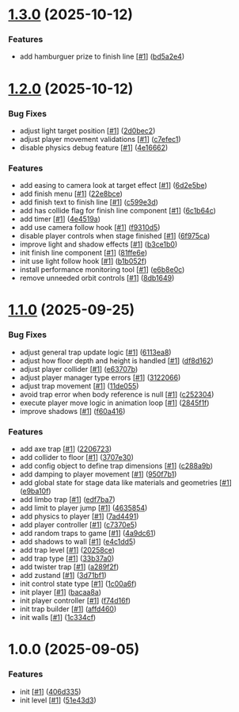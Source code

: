 # [1.3.0](https://github.com/d3p1/r3f-zig-zag/compare/v1.2.0...v1.3.0) (2025-10-12)


### Features

* add hamburguer prize to finish line [[#1](https://github.com/d3p1/r3f-zig-zag/issues/1)] ([bd5a2e4](https://github.com/d3p1/r3f-zig-zag/commit/bd5a2e41326295ce1e77edd35571761b7431ea54))

# [1.2.0](https://github.com/d3p1/r3f-zig-zag/compare/v1.1.0...v1.2.0) (2025-10-12)


### Bug Fixes

* adjust light target position [[#1](https://github.com/d3p1/r3f-zig-zag/issues/1)] ([2d0bec2](https://github.com/d3p1/r3f-zig-zag/commit/2d0bec207cbd452c6315ab8037c0e3d53bf98d66))
* adjust player movement validations [[#1](https://github.com/d3p1/r3f-zig-zag/issues/1)] ([c7efec1](https://github.com/d3p1/r3f-zig-zag/commit/c7efec16b7446ad61bb9173cedd9af34fb12ead0))
* disable physics debug feature [[#1](https://github.com/d3p1/r3f-zig-zag/issues/1)] ([4e16662](https://github.com/d3p1/r3f-zig-zag/commit/4e166626fe81014e6ec040961d2eeed34107b8b4))


### Features

* add easing to camera look at target effect [[#1](https://github.com/d3p1/r3f-zig-zag/issues/1)] ([6d2e5be](https://github.com/d3p1/r3f-zig-zag/commit/6d2e5be753e7a6c95a769c30795942a5aba234f0))
* add finish menu [[#1](https://github.com/d3p1/r3f-zig-zag/issues/1)] ([22e8bce](https://github.com/d3p1/r3f-zig-zag/commit/22e8bcee4fdf786a31d3ec164b541e98b447a5e4))
* add finish text to finish line [[#1](https://github.com/d3p1/r3f-zig-zag/issues/1)] ([c599e3d](https://github.com/d3p1/r3f-zig-zag/commit/c599e3df3af2fc7cfc63205e211bc6199107e6ce))
* add has collide flag for finish line component [[#1](https://github.com/d3p1/r3f-zig-zag/issues/1)] ([6c1b64c](https://github.com/d3p1/r3f-zig-zag/commit/6c1b64c1d69efe9187e50cbee87e54ba755a5ebe))
* add timer [[#1](https://github.com/d3p1/r3f-zig-zag/issues/1)] ([4e4519a](https://github.com/d3p1/r3f-zig-zag/commit/4e4519a643d758962290956e69701ef955461071))
* add use camera follow hook [[#1](https://github.com/d3p1/r3f-zig-zag/issues/1)] ([f9310d5](https://github.com/d3p1/r3f-zig-zag/commit/f9310d5f509fb9f5ccfd439467bf94af98d85703))
* disable player controls when stage finished [[#1](https://github.com/d3p1/r3f-zig-zag/issues/1)] ([6f975ca](https://github.com/d3p1/r3f-zig-zag/commit/6f975cad103cfe416ab24c353d94f4dd58ca4a1f))
* improve light and shadow effects [[#1](https://github.com/d3p1/r3f-zig-zag/issues/1)] ([b3ce1b0](https://github.com/d3p1/r3f-zig-zag/commit/b3ce1b0749124adfdd131166d0292dc78a8f4688))
* init finish line component [[#1](https://github.com/d3p1/r3f-zig-zag/issues/1)] ([81ffe6e](https://github.com/d3p1/r3f-zig-zag/commit/81ffe6e1c5dbf366575257f9e682c6d50d0e5a8b))
* init use light follow hook [[#1](https://github.com/d3p1/r3f-zig-zag/issues/1)] ([b1b052f](https://github.com/d3p1/r3f-zig-zag/commit/b1b052fb97c6cb0e2c5d4962a439fabd72b0b8e2))
* install performance monitoring tool [[#1](https://github.com/d3p1/r3f-zig-zag/issues/1)] ([e6b8e0c](https://github.com/d3p1/r3f-zig-zag/commit/e6b8e0cf3ab54ee22fb8f89dd00dd45c857016da))
* remove unneeded orbit controls [[#1](https://github.com/d3p1/r3f-zig-zag/issues/1)] ([8db1649](https://github.com/d3p1/r3f-zig-zag/commit/8db164996ba24acf8f522dd1ba11e015f76ca431))

# [1.1.0](https://github.com/d3p1/r3f-zig-zag/compare/v1.0.0...v1.1.0) (2025-09-25)


### Bug Fixes

* adjust general trap update logic [[#1](https://github.com/d3p1/r3f-zig-zag/issues/1)] ([6113ea8](https://github.com/d3p1/r3f-zig-zag/commit/6113ea8e9f220f3075c080ac93e35c56f9c51db9))
* adjust how floor depth and height is handled [[#1](https://github.com/d3p1/r3f-zig-zag/issues/1)] ([df8d162](https://github.com/d3p1/r3f-zig-zag/commit/df8d1628ff2e929884aaf6e37cdf12b9ffe9c91e))
* adjust player collider [[#1](https://github.com/d3p1/r3f-zig-zag/issues/1)] ([e63707b](https://github.com/d3p1/r3f-zig-zag/commit/e63707bf7b1996c5fdc589840e06e1d4ba517fa1))
* adjust player manager type errors [[#1](https://github.com/d3p1/r3f-zig-zag/issues/1)] ([3122066](https://github.com/d3p1/r3f-zig-zag/commit/31220661cac0501808e4af379ac7e2907aedc32e))
* adjust trap movement [[#1](https://github.com/d3p1/r3f-zig-zag/issues/1)] ([11de055](https://github.com/d3p1/r3f-zig-zag/commit/11de05551659dc07d364b06bf2a5d9226c3e04b1))
* avoid trap error when body reference is null [[#1](https://github.com/d3p1/r3f-zig-zag/issues/1)] ([c252304](https://github.com/d3p1/r3f-zig-zag/commit/c252304545e9987d5f96d56291ee5c4623b5a12e))
* execute player move logic in animation loop [[#1](https://github.com/d3p1/r3f-zig-zag/issues/1)] ([2845f1f](https://github.com/d3p1/r3f-zig-zag/commit/2845f1fad5f1c0f9a28e2e22ce9932a8d07b4596))
* improve shadows [[#1](https://github.com/d3p1/r3f-zig-zag/issues/1)] ([f60a416](https://github.com/d3p1/r3f-zig-zag/commit/f60a416e44bc12287a7b81b6afef623d786c0d0c))


### Features

* add axe trap [[#1](https://github.com/d3p1/r3f-zig-zag/issues/1)] ([2206723](https://github.com/d3p1/r3f-zig-zag/commit/220672306f531eaa0daa605c5838402c14390211))
* add collider to floor [[#1](https://github.com/d3p1/r3f-zig-zag/issues/1)] ([3707e30](https://github.com/d3p1/r3f-zig-zag/commit/3707e30decb89f65ad2096d487dbe36e251c8876))
* add config object to define trap dimensions [[#1](https://github.com/d3p1/r3f-zig-zag/issues/1)] ([c288a9b](https://github.com/d3p1/r3f-zig-zag/commit/c288a9b3d63c8299630485189236cec8ad4eed83))
* add damping to player movement [[#1](https://github.com/d3p1/r3f-zig-zag/issues/1)] ([950f7b1](https://github.com/d3p1/r3f-zig-zag/commit/950f7b1925072c37a76ea461079a8a7b7e7be6fc))
* add global state for stage data like materials and geometries [[#1](https://github.com/d3p1/r3f-zig-zag/issues/1)] ([e9ba10f](https://github.com/d3p1/r3f-zig-zag/commit/e9ba10f8795314aa3fde682cbda389866357cba5))
* add limbo trap [[#1](https://github.com/d3p1/r3f-zig-zag/issues/1)] ([edf7ba7](https://github.com/d3p1/r3f-zig-zag/commit/edf7ba7da47a80c8735597d583896ee18bd1223a))
* add limit to player jump [[#1](https://github.com/d3p1/r3f-zig-zag/issues/1)] ([4635854](https://github.com/d3p1/r3f-zig-zag/commit/463585495c7d93545cd700376650d1c52abda64b))
* add physics to player [[#1](https://github.com/d3p1/r3f-zig-zag/issues/1)] ([7ad4491](https://github.com/d3p1/r3f-zig-zag/commit/7ad4491f3577b87ea9ea023cf382001a6662451f))
* add player controller [[#1](https://github.com/d3p1/r3f-zig-zag/issues/1)] ([c7370e5](https://github.com/d3p1/r3f-zig-zag/commit/c7370e571646436feb1b108f7be34c596ad8c6ce))
* add random traps to game [[#1](https://github.com/d3p1/r3f-zig-zag/issues/1)] ([4a9dc61](https://github.com/d3p1/r3f-zig-zag/commit/4a9dc616aac9d0b59abcf89f21899c37a21742fa))
* add shadows to wall [[#1](https://github.com/d3p1/r3f-zig-zag/issues/1)] ([e4c1dd5](https://github.com/d3p1/r3f-zig-zag/commit/e4c1dd5f1a872a618fd3464963d3bd18e50a237e))
* add trap level [[#1](https://github.com/d3p1/r3f-zig-zag/issues/1)] ([20258ce](https://github.com/d3p1/r3f-zig-zag/commit/20258ced5c57644dc7520358d4a0232c1d656a49))
* add trap type [[#1](https://github.com/d3p1/r3f-zig-zag/issues/1)] ([33b37a0](https://github.com/d3p1/r3f-zig-zag/commit/33b37a06ebcaea5e3dfa637127d1f1715f8c4494))
* add twister trap [[#1](https://github.com/d3p1/r3f-zig-zag/issues/1)] ([a289f2f](https://github.com/d3p1/r3f-zig-zag/commit/a289f2f57b9f40adcf03bbd478cf3ba2b4c4c8fd))
* add zustand [[#1](https://github.com/d3p1/r3f-zig-zag/issues/1)] ([3d71bf1](https://github.com/d3p1/r3f-zig-zag/commit/3d71bf1dc044ef999536f9d166a3f70d4fadb16f))
* init control state type [[#1](https://github.com/d3p1/r3f-zig-zag/issues/1)] ([1c00a6f](https://github.com/d3p1/r3f-zig-zag/commit/1c00a6fe59c19fa172467b5ed4d00fcdd0e26b30))
* init player [[#1](https://github.com/d3p1/r3f-zig-zag/issues/1)] ([bacaa8a](https://github.com/d3p1/r3f-zig-zag/commit/bacaa8a1803d8ce6b427737f5d75661a4e0b9fd7))
* init player controller [[#1](https://github.com/d3p1/r3f-zig-zag/issues/1)] ([f74d16f](https://github.com/d3p1/r3f-zig-zag/commit/f74d16f2bd783093e0641638d3abe3b356cf011a))
* init trap builder [[#1](https://github.com/d3p1/r3f-zig-zag/issues/1)] ([affd460](https://github.com/d3p1/r3f-zig-zag/commit/affd460cddc1e9f11c20d56294b0b47bca175eaa))
* init walls [[#1](https://github.com/d3p1/r3f-zig-zag/issues/1)] ([1c334cf](https://github.com/d3p1/r3f-zig-zag/commit/1c334cffd532788f8077be367aa6f1fdb614a6bb))

# 1.0.0 (2025-09-05)


### Features

* init [[#1](https://github.com/d3p1/r3f-zig-zag/issues/1)] ([406d335](https://github.com/d3p1/r3f-zig-zag/commit/406d335806c3475b8cf79401dba593556c13f1c1))
* init level [[#1](https://github.com/d3p1/r3f-zig-zag/issues/1)] ([51e43d3](https://github.com/d3p1/r3f-zig-zag/commit/51e43d3821a2c29ece3907e1fd092c58505a2962))

